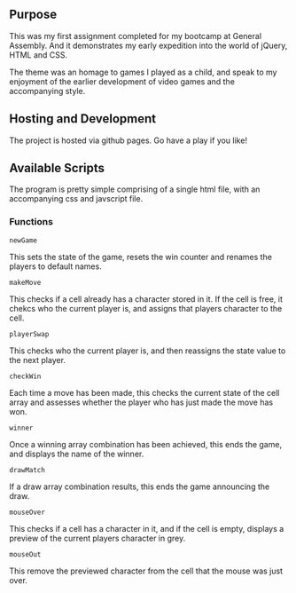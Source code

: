 ## Purpose

This was my first assignment completed for my bootcamp at General Assembly. And it demonstrates my early expedition into the world of jQuery, HTML and CSS. 

The theme was an homage to games I played as a child, and speak to my enjoyment of the earlier development of video games and the accompanying style.


## Hosting and Development

The project is hosted via github pages.
Go have a play if you like!

## Available Scripts

The program is pretty simple comprising of a single html file, with an accompanying css and javscript file. 

### Functions

`newGame`

This sets the state of the game, resets the win counter and renames the players to default names.

`makeMove`

This checks if a cell already has a character stored in it. If the cell is free, it chekcs who the current player is, and assigns that players character to the cell.

`playerSwap` 

This checks who the current player is, and then reassigns the state value to the next player.

`checkWin`

Each time a move has been made, this checks the current state of the cell array and assesses whether the player who has just made the move has won.

`winner`

Once a winning array combination has been achieved, this ends the game, and displays the name of the winner.

`drawMatch`

If a draw array combination results, this ends the game announcing the draw.

`mouseOver`

This checks if a cell has a character in it, and if the cell is empty, displays a preview of the current players character in grey.

`mouseOut`

This remove the previewed character from the cell that the mouse was just over.